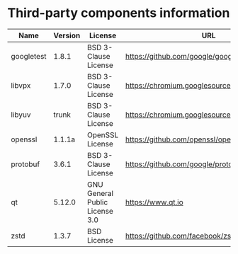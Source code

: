Third-party components information
==================================

| Name       | Version   | License                               | URL                                             |
|------------|-----------|---------------------------------------|-------------------------------------------------|
| googletest | 1.8.1     | BSD 3-Clause License                  | https://github.com/google/googletest/releases   |
| libvpx     | 1.7.0     | BSD 3-Clause License                  | https://chromium.googlesource.com/webm/libvpx   |
| libyuv     | trunk     | BSD 3-Clause License                  | https://chromium.googlesource.com/libyuv/libyuv |
| openssl    | 1.1.1a    | OpenSSL License                       | https://github.com/openssl/openssl/releases     |
| protobuf   | 3.6.1     | BSD 3-Clause License                  | https://github.com/google/protobuf/releases     |
| qt         | 5.12.0    | GNU General Public License 3.0        | https://www.qt.io                               |
| zstd       | 1.3.7     | BSD License                           | https://github.com/facebook/zstd/releases       |
